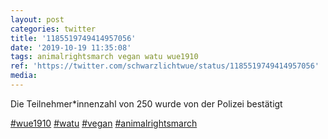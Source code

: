 ```yaml
---
layout: post
categories: twitter
title: '1185519749414957056'
date: '2019-10-19 11:35:08'
tags: animalrightsmarch vegan watu wue1910
ref: 'https://twitter.com/schwarzlichtwue/status/1185519749414957056'
media:
---
```

Die Teilnehmer\*innenzahl von 250 wurde von der Polizei bestätigt

[#wue1910](/t/wue1910) [#watu](/t/watu) [#vegan](/t/vegan) [#animalrightsmarch](/t/animalrightsmarch) 

